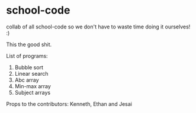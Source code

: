 # school-code
<!-- :( I can't think of description rn -->

collab of all school-code so we don't have to waste time doing it ourselves! :) 

This the good shit.

List of programs:
1. Bubble sort
2. Linear search
3. Abc array
4. Min-max array
5. Subject arrays

Props to the contributors: Kenneth, Ethan and Jesai
